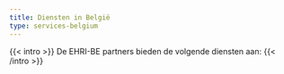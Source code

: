 ```yaml
---
title: Diensten in België
type: services-belgium
---
```


{{< intro >}}
De EHRI-BE partners bieden de volgende diensten aan:
{{< /intro >}}
